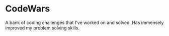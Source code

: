 # CodeWars
A bank of coding challenges that I've worked on and solved. Has immensely improved my problem solving skills.
